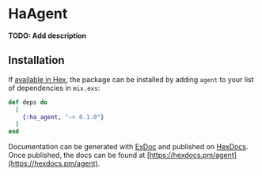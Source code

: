 # HaAgent

**TODO: Add description**

## Installation

If [available in Hex](https://hex.pm/docs/publish), the package can be installed
by adding `agent` to your list of dependencies in `mix.exs`:

```elixir
def deps do
  [
    {:ha_agent, "~> 0.1.0"}
  ]
end
```

Documentation can be generated with [ExDoc](https://github.com/elixir-lang/ex_doc)
and published on [HexDocs](https://hexdocs.pm). Once published, the docs can
be found at [https://hexdocs.pm/agent](https://hexdocs.pm/agent).

